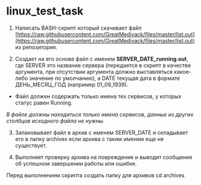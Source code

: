 # linux_test_task

1. Написать BASH-скрипт который скачивает файл
[https://raw.githubusercontent.com/GreatMedivack/files/master/list.out](https://raw.githubusercontent.com/GreatMedivack/files/master/list.out) из репозитория.

2. Создает на его основе файл с именем **SERVER_DATE_running.out**,
где SERVER это название сервера (передается в скрипт в качестве аргумента, при отсутствии
аргумента должно выставляться какое-либо значение по умолчанию), а DATE текущая дата в
формате ДЕНЬ_МЕСЯЦ_ГОД (например 01_09_1939).

- Файл должен содержать только имена тех сервисов, у которых статус равен Running.

*В файле должны находиться только имена сервисов, данные из других столбцов
исходного файла не нужны.*

3. Запаковывает файл в архив c именем SERVER_DATE и складывает его в папку
archives если архива с таким именем еще не существует.

4. Выполняет проверку архива на повреждение и выводит сообщение об успешном завершении работы или ошибке.


Перед выполнением скрипта создать папку для архивов cd archives
